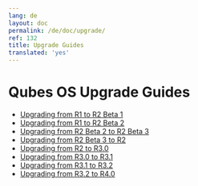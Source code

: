 ```yaml
---
lang: de
layout: doc
permalink: /de/doc/upgrade/
ref: 132
title: Upgrade Guides
translated: 'yes'
---
```


Qubes OS Upgrade Guides
=======================

 * [Upgrading from R1 to R2 Beta 1](/de/doc/upgrade-to-r2b1/)
 * [Upgrading from R1 to R2 Beta 2](/de/doc/upgrade-to-r2b2/)
 * [Upgrading from R2 Beta 2 to R2 Beta 3](/de/doc/upgrade-to-r2b3/)
 * [Upgrading from R2 Beta 3 to R2](/de/doc/upgrade-to-r2/)
 * [Upgrading from R2 to R3.0](/de/doc/upgrade-to-r3.0/)
 * [Upgrading from R3.0 to R3.1](/de/doc/upgrade-to-r3.1/)
 * [Upgrading from R3.1 to R3.2](/de/doc/upgrade-to-r3.2/)
 * [Upgrading from R3.2 to R4.0](/de/doc/upgrade-to-r4.0/)